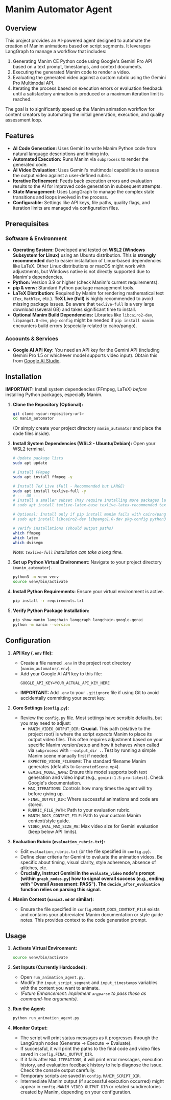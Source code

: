 # Manim Automator Agent

## Overview

This project provides an AI-powered agent designed to automate the creation of Manim animations based on script segments. It leverages LangGraph to manage a workflow that includes:

1.  Generating Manim CE Python code using Google's Gemini Pro API based on a text prompt, timestamps, and context documents.
2.  Executing the generated Manim code to render a video.
3.  Evaluating the generated video against a custom rubric using the Gemini Pro Multimodal API.
4.  Iterating the process based on execution errors or evaluation feedback until a satisfactory animation is produced or a maximum iteration limit is reached.

The goal is to significantly speed up the Manim animation workflow for content creators by automating the initial generation, execution, and quality assessment loop.

## Features

*   **AI Code Generation:** Uses Gemini to write Manim Python code from natural language descriptions and timing info.
*   **Automated Execution:** Runs Manim via `subprocess` to render the generated code.
*   **AI Video Evaluation:** Uses Gemini's multimodal capabilities to assess the output video against a user-defined rubric.
*   **Iterative Refinement:** Feeds back execution errors and evaluation results to the AI for improved code generation in subsequent attempts.
*   **State Management:** Uses LangGraph to manage the complex state transitions and loops involved in the process.
*   **Configurable:** Settings like API keys, file paths, quality flags, and iteration limits are managed via configuration files.

## Prerequisites

### Software & Environment

*   **Operating System:** Developed and tested on **WSL2 (Windows Subsystem for Linux)** using an Ubuntu distribution. This is **strongly recommended** due to easier installation of Linux-based dependencies like LaTeX. Other Linux distributions or macOS might work with adjustments, but Windows native is not directly supported due to Manim's dependencies.
*   **Python:** Version 3.9 or higher (check Manim's current requirements).
*   **pip & venv:** Standard Python package management tools.
*   **LaTeX Distribution:** Required by Manim for rendering mathematical text (`Tex`, `MathTex`, etc.). **TeX Live (full)** is highly recommended to avoid missing package issues. Be aware that `texlive-full` is a very large download (several GB) and takes significant time to install.
*   **Optional Manim Build Dependencies:** Libraries like `libcairo2-dev`, `libpango1.0-dev`, `pkg-config` might be needed if `pip install manim` encounters build errors (especially related to cairo/pango).

### Accounts & Services

*   **Google AI API Key:** You need an API key for the Gemini API (including Gemini Pro 1.5 or whichever model supports video input). Obtain this from [Google AI Studio](https://aistudio.google.com/).

## Installation

**IMPORTANT:** Install system dependencies (FFmpeg, LaTeX) *before* installing Python packages, especially Manim.

1.  **Clone the Repository (Optional):**
    ```bash
    git clone <your-repository-url>
    cd manim_automator
    ```
    (Or simply create your project directory `manim_automator` and place the code files inside).

2.  **Install System Dependencies (WSL2 - Ubuntu/Debian):**
    Open your WSL2 terminal.
    ```bash
    # Update package lists
    sudo apt update

    # Install FFmpeg
    sudo apt install ffmpeg -y

    # Install TeX Live (Full - Recommended but LARGE)
    sudo apt install texlive-full -y
    # --- OR ---
    # Install a smaller subset (May require installing more packages later if errors occur)
    # sudo apt install texlive-latex-base texlive-latex-recommended texlive-latex-extra texlive-fonts-recommended texlive-science dvisvgm -y

    # Optional: Install only if pip install manim fails with cairo/pango errors
    # sudo apt install libcairo2-dev libpango1.0-dev pkg-config python3-dev -y

    # Verify installations (should output paths)
    which ffmpeg
    which latex
    which dvisvgm
    ```
    *Note: `texlive-full` installation can take a long time.*

3.  **Set up Python Virtual Environment:**
    Navigate to your project directory (`manim_automator`).
    ```bash
    python3 -m venv venv
    source venv/bin/activate
    ```

4.  **Install Python Requirements:**
    Ensure your virtual environment is active.
    ```bash
    pip install -r requirements.txt
    ```

5.  **Verify Python Package Installation:**
    ```bash
    pip show manim langchain langgraph langchain-google-genai
    python -m manim --version
    ```

## Configuration

1.  **API Key (`.env` file):**
    *   Create a file named `.env` in the project root directory (`manim_automator/.env`).
    *   Add your Google AI API key to this file:
        ```dotenv
        GOOGLE_API_KEY=YOUR_ACTUAL_API_KEY_HERE
        ```
    *   **IMPORTANT:** Add `.env` to your `.gitignore` file if using Git to avoid accidentally committing your secret key.

2.  **Core Settings (`config.py`):**
    *   Review the `config.py` file. Most settings have sensible defaults, but you may need to adjust:
        *   `MANIM_VIDEO_OUTPUT_DIR`: **Crucial.** This path (relative to the project root) is where the script *expects* Manim to place its output video files. This often requires adjustment based on your specific Manim version/setup and how it behaves when called via `subprocess` with `--output_dir .`. Test by running a simple Manim scene manually first if needed.
        *   `EXPECTED_VIDEO_FILENAME`: The standard filename Manim generates (defaults to `GeneratedScene.mp4`).
        *   `GEMINI_MODEL_NAME`: Ensure this model supports both text generation and video input (e.g., `gemini-1.5-pro-latest`). Check Google's documentation.
        *   `MAX_ITERATIONS`: Controls how many times the agent will try before giving up.
        *   `FINAL_OUTPUT_DIR`: Where successful animations and code are stored.
        *   `RUBRIC_FILE_PATH`: Path to your evaluation rubric.
        *   `MANIM_DOCS_CONTEXT_FILE`: Path to your custom Manim context/style guide.
        *   `VIDEO_EVAL_MAX_SIZE_MB`: Max video size for Gemini evaluation (keep below API limits).

3.  **Evaluation Rubric (`evaluation_rubric.txt`):**
    *   Edit `evaluation_rubric.txt` (or the file specified in `config.py`).
    *   Define clear criteria for Gemini to evaluate the animation videos. Be specific about timing, visual clarity, style adherence, absence of glitches, etc.
    *   **Crucially, instruct Gemini in the `evaluate_video` node's prompt (within `graph_nodes.py`) how to signal overall success (e.g., ending with "Overall Assessment: PASS"). The `decide_after_evaluation` function relies on parsing this signal.**

4.  **Manim Context (`manim3.md` or similar):**
    *   Ensure the file specified in `config.MANIM_DOCS_CONTEXT_FILE` exists and contains your abbreviated Manim documentation or style guide notes. This provides context to the code generation prompt.

## Usage

1.  **Activate Virtual Environment:**
    ```bash
    source venv/bin/activate
    ```

2.  **Set Inputs (Currently Hardcoded):**
    *   Open `run_animation_agent.py`.
    *   Modify the `input_script_segment` and `input_timestamps` variables with the content you want to animate.
    *   *(Future Enhancement: Implement `argparse` to pass these as command-line arguments).*

3.  **Run the Agent:**
    ```bash
    python run_animation_agent.py
    ```

4.  **Monitor Output:**
    *   The script will print status messages as it progresses through the LangGraph nodes (Generate -> Execute -> Evaluate).
    *   If successful, it will print the paths to the final code and video files saved in `config.FINAL_OUTPUT_DIR`.
    *   If it fails after `MAX_ITERATIONS`, it will print error messages, execution history, and evaluation feedback history to help diagnose the issue. Check the console output carefully.
    *   Temporary scripts are saved in `config.MANIM_SCRIPT_DIR`.
    *   Intermediate Manim output (if successful execution occurred) might appear in `config.MANIM_VIDEO_OUTPUT_DIR` or related subdirectories created by Manim, depending on your configuration.